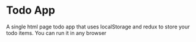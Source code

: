 # Todo App
A single html page todo app that uses localStorage and redux to store your todo items.
You can run it in any browser
